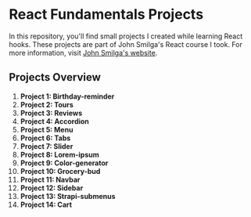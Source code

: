 # React Fundamentals Projects

In this repository, you'll find small projects I created while learning React hooks.
These projects are part of John Smilga's React course I took. For more information, visit [John Smilga's website](https://johnsmilga.com/).

## Projects Overview

1. **Project 1: Birthday-reminder**
2. **Project 2: Tours**
3. **Project 3: Reviews**
4. **Project 4: Accordion**
5. **Project 5: Menu**
6. **Project 6: Tabs**
7. **Project 7: Slider**
8. **Project 8: Lorem-ipsum**
9. **Project 9: Color-generator**
10. **Project 10: Grocery-bud**
11. **Project 11: Navbar**
12. **Project 12: Sidebar**
13. **Project 13: Strapi-submenus**
14. **Project 14: Cart**




